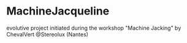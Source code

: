 # MachineJacqueline
evolutive project initiated during the workshop "Machine Jacking" by ChevalVert @Stereolux (Nantes)
